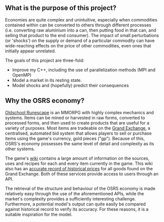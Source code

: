 ## What is the purpose of this project?

Economies are quite complex and unintuitive, especially when commodities contained within can be converted to others through different processes (i.e. converting raw aluminium into a can, then putting food in that can, and selling that product to the end consumer). The impact of small perturbations (or 'shocks') on the supply or demand of a particular commodity can have wide-reaching effects on the price of other commodities, even ones that initially appear unrelated. 

The goals of this project are three-fold:
 - Improve my C++, including the use of parallelization methods (MPI and OpenMP)
 - Model a market in its resting state.
 - Model shocks and (hopefully) predict their consequences


## Why the OSRS economy?

[Oldschool Runescape](https://en.wikipedia.org/wiki/Old_School_RuneScape) is an MMORPG with highly complex mechanics and systems. Items can be mined or harvested in raw forms, converted to processed forms, and then used to create products that are useful for a variety of purposes. Most items are tradeable on the [Grand Exchange](https://oldschool.runescape.wiki/w/Grand_Exchange), a centralised, automated bid system that allows players to sell or purchase items using the game's currency, gold pieces ("gp"). Because of this, OSRS's economy possesses the same level of detail and complexity as its other systems.

The game's [wiki](https://oldschool.runescape.wiki/w/Old_School_RuneScape) contains a large amount of information on the sources, uses and recipes for each and every item currently in the game. This wiki also has an [accurate record of historical prices](https://prices.runescape.wiki/osrs/) for all goods found on the Grand Exchange. Both of these services provide access to users through an API.

The retrieval of the structure and behaviour of the OSRS economy is made relatively easy through the use of the aforementioned APIs, while the market's complexity provides a sufficiently interesting challenge. Furthermore, a potential model's output can quite easily be compared against historical record to verify its accuracy. For these reasons, it is a suitable inspiration for the model.
